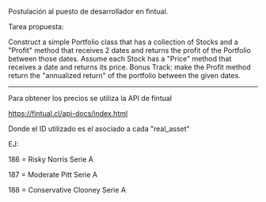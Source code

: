 Postulación al puesto de desarrollador en fintual.

Tarea propuesta:

Construct a simple Portfolio class that has a collection of Stocks and a "Profit" method that receives 2 dates and returns the profit of the Portfolio between those dates. Assume each Stock has a "Price" method that receives a date and returns its price.
Bonus Track: make the Profit method return the "annualized return" of the portfolio between the given dates.

---

Para obtener los precios se utiliza la API de fintual

https://fintual.cl/api-docs/index.html

Donde el ID utilizado es el asociado a cada "real_asset"

EJ:

186 = Risky Norris Serie A

187 = Moderate Pitt Serie A

188 = Conservative Clooney Serie A
